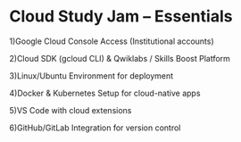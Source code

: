 # Cloud Study Jam – Essentials

1)Google Cloud Console Access (Institutional accounts)

2)Cloud SDK (gcloud CLI) & Qwiklabs / Skills Boost Platform

3)Linux/Ubuntu Environment for deployment

4)Docker & Kubernetes Setup for cloud-native apps

5)VS Code with cloud extensions

6)GitHub/GitLab Integration for version control
